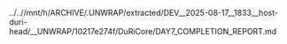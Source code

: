 ../..//mnt/h/ARCHIVE/.UNWRAP/extracted/DEV__2025-08-17__1833__host-duri-head/__UNWRAP/10217e274f/DuRiCore/DAY7_COMPLETION_REPORT.md